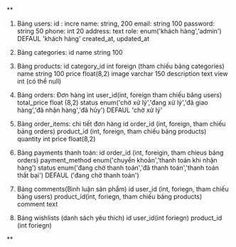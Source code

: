 ## 
**
1. Bảng users: 
id : incre
name: string, 200
email: string 100
password: string 50
phone: int 20
address: text
role: enum('khách hàng','admin') DEFAUL 'khách hàng'
created_at, updated_at

2. Bảng categories:
id
name string 100

3. Bảng products:
id
category_id int foreign (tham chiếu bảng categories)
name string 100
price float(8,2)
image varchar 150
description text
view int (có thể null)

4. Bảng orders: Đơn hàng
int
user_id(int, foreign tham chiếu bảng users)
total_price float (8,2)
status enum('chờ xử lý','đang xử lý','đã giao hàng','đã nhận hàng','đã hủy') DEFAUL 'chờ xử lý'

5. Bảng order_items: chi tiết đơn hàng
id
order_id (int, foreign, tham chiếu bảng orders)
product_id (int, foreign, tham chiếu bảng products)
quantity int
price float(8,2)

6. Bảng payments thanh toán:
id
order_id (int, foreigin, tham chieus bảng orders)
payment_method enum('chuyển khoản','thanh toán khi nhận hàng')
status enum('đang chờ thanh toán','đã thanh toán','thanh toán thất bại') DEFAUL ('đang chờ thanh toán')


7. Bảng comments(Bình luận sản phẩm)
id
user_id (int, foriegn, tham chiếu bảng users)
product_id(int, foriegn, tham chiếu bảng products)
comment text

8. Bảng wishlists (danh sách yêu thích)
id
user_id(int foriegn)
product_id (int foriegn)

**
